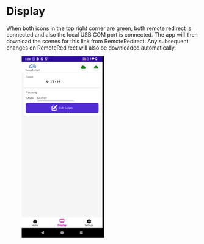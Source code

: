 # Display

When both icons in the top right corner are green, both remote redirect is connected and also the local USB COM port is connected. The app will then download the scenes for this link from RemoteRedirect. Any subsequent changes on RemoteRedirect will also be downloaded automatically.&#x20;

<figure><img src="../../.gitbook/assets/image (4).png" alt="" width="216"><figcaption></figcaption></figure>
